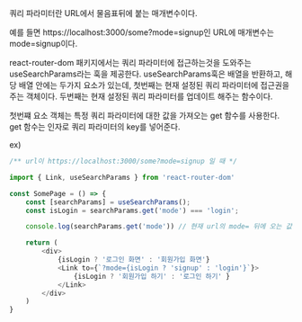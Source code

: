 쿼리 파라미터란 URL에서 물음표뒤에 붙는 매개변수이다. 

예를 들면 https://localhost:3000/some?mode=signup인 URL에 매개변수는 mode=signup이다.

react-router-dom 패키지에서는 쿼리 파라미터에 접근하는것을 도와주는 useSearchParams라는 훅을 제공한다.
useSearchParams훅은 배열을 반환하고, 해당 배열 안에는 두가지 요소가 있는데,
첫번째는 현재 설정된 쿼리 파라미터에 접근권을 주는 객체이다.
두번째는 현재 설정된 쿼리 파라미터를 업데이트 해주는 함수이다.

첫번쨰 요소 객체는 특정 쿼리 파라미터에 대한 값을 가져오는 get 함수를 사용한다.
get 함수는 인자로 쿼리 파라미터의 key를 넣어준다.

ex)
```javascript
/** url이 https://localhost:3000/some?mode=signup 일 때 */

import { Link, useSearchParams } from 'react-router-dom'

const SomePage = () => {
    const [searchParams] = useSearchParams();
    const isLogin = searchParams.get('mode') === 'login';

    console.log(searchParams.get('mode')) // 현재 url의 mode= 뒤에 오는 값

    return (
        <div>
            {isLogin ? '로그인 화면' : '회원가입 화면'}
            <Link to={`?mode={isLogin ? 'signup' : 'login'}`}>
                {isLogin ? '회원가입 하기' : '로그인 하기' }
            </Link>
        </div>
    )
}
```